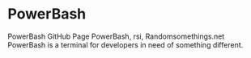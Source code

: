 # PowerBash
PowerBash GitHub Page
PowerBash, rsi, Randomsomethings.net
PowerBash is a terminal for developers in need of something different.
